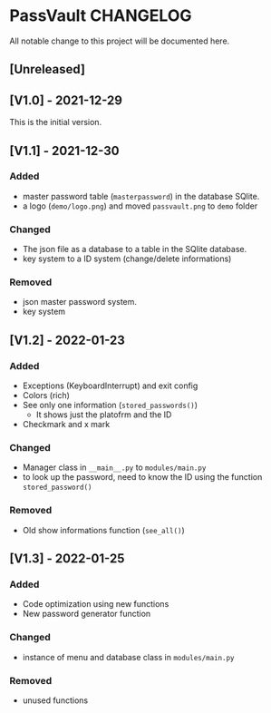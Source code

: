 # PassVault CHANGELOG

All notable change to this project will be documented here.

## [Unreleased]

## [V1.0] - 2021-12-29
This is the initial version.

## [V1.1] - 2021-12-30
### Added
- master password table (`masterpassword`) in the database SQlite.
- a logo (`demo/logo.png`) and moved `passvault.png` to `demo` folder 

### Changed
- The json file as a database to a table in the SQlite database.
- key system to a ID system (change/delete informations)

### Removed
- json master password system.
- key system

## [V1.2] - 2022-01-23
### Added
- Exceptions (KeyboardInterrupt) and exit config
- Colors (rich)
- See only one information (`stored_passwords()`)
    - It shows just the platofrm and the ID
- Checkmark and x mark

### Changed
- Manager class in `__main__.py` to `modules/main.py`
- to look up the password, need to know the ID using the function `stored_password()`

### Removed
- Old show informations function (`see_all()`)

## [V1.3] - 2022-01-25
### Added
- Code optimization using new functions 
- New password generator function

### Changed
- instance of menu and database class in `modules/main.py`

### Removed
- unused functions
